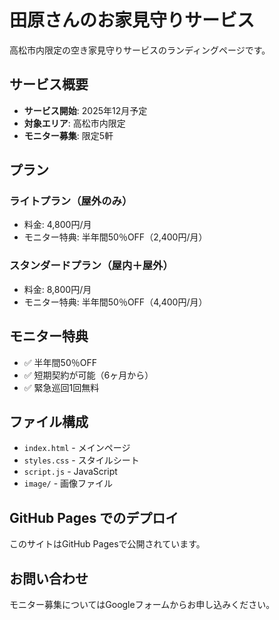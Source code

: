 # 田原さんのお家見守りサービス

高松市内限定の空き家見守りサービスのランディングページです。

## サービス概要

- **サービス開始**: 2025年12月予定
- **対象エリア**: 高松市内限定
- **モニター募集**: 限定5軒

## プラン

### ライトプラン（屋外のみ）
- 料金: 4,800円/月
- モニター特典: 半年間50％OFF（2,400円/月）

### スタンダードプラン（屋内＋屋外）
- 料金: 8,800円/月
- モニター特典: 半年間50％OFF（4,400円/月）

## モニター特典

- ✅ 半年間50％OFF
- ✅ 短期契約が可能（6ヶ月から）
- ✅ 緊急巡回1回無料

## ファイル構成

- `index.html` - メインページ
- `styles.css` - スタイルシート
- `script.js` - JavaScript
- `image/` - 画像ファイル

## GitHub Pages でのデプロイ

このサイトはGitHub Pagesで公開されています。

## お問い合わせ

モニター募集についてはGoogleフォームからお申し込みください。
